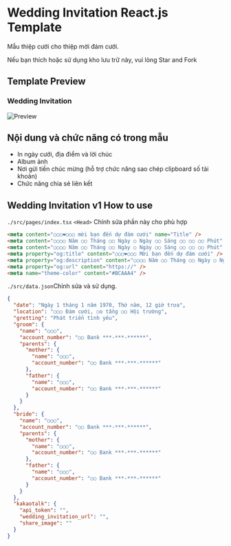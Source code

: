 # Wedding Invitation React.js Template

Mẫu thiệp cưới cho thiệp mời đám cưới.  

Nếu bạn thích hoặc sử dụng kho lưu trữ này, vui lòng Star and Fork

## Template Preview

### Wedding Invitation
![Preview](./Preview.gif)

## Nội dung và chức năng có trong mẫu
- In ngày cưới, địa điểm và lời chúc
- Album ảnh
- Nơi gửi tiền chúc mừng (hỗ trợ chức năng sao chép clipboard số tài khoản)
- Chức năng chia sẻ liên kết

## Wedding Invitation v1 How to use

`./src/pages/index.tsx` `<Head>` Chỉnh sửa phần này cho phù hợp 
```html
<meta content="○○○❤○○○ mời bạn đến dự đám cưới" name="Title" />
<meta content="○○○○ Năm ○○ Tháng ○○ Ngày ○ Ngày ○○ Sáng ○○ ○○ ○○ Phút" name="Description" />
<meta content="○○○○ Năm ○○ Tháng ○○ Ngày ○ Ngày ○○ Sáng ○○ ○○ ○○ Phút" name="Keyword" />
<meta property="og:title" content="○○○❤○○○ Mời bạn đến dự đám cưới" />
<meta property="og:description" content="○○○○ Năm ○○ Tháng ○○ Ngày ○ Ngày ○○ Sáng ○○ ○○ ○○ Phút" />
<meta property="og:url" content="https://" />
<meta name="theme-color" content="#BCAAA4" />
```

`./src/data.json`Chỉnh sửa và sử dụng.  
```json
{
  "date": "Ngày 1 tháng 1 năm 1970, Thứ năm, 12 giờ trưa",
  "location": "○○○ Đám cưới, ○o tầng ○○ Hội trường",
  "gretting": "Phát triển tình yêu",
  "groom": {
    "name": "○○○",
    "account_number": "○○ Bank ***-***-******",
    "parents": {
      "mother": {
        "name": "○○○",
        "account_number": "○○ Bank ***-***-******"
      },
      "father": {
        "name": "○○○",
        "account_number": "○○ Bank ***-***-******"
      }
    }
  },
  "bride": {
    "name": "○○○",
    "account_number": "○○ Bank ***-***-******",
    "parents": {
      "mother": {
        "name": "○○○",
        "account_number": "○○ Bank ***-***-******"
      },
      "father": {
        "name": "○○○",
        "account_number": "○○ Bank ***-***-******"
      }
    }
  },
  "kakaotalk": {
    "api_token": "",
    "wedding_invitation_url": "",
    "share_image": ""
  }
}
```
